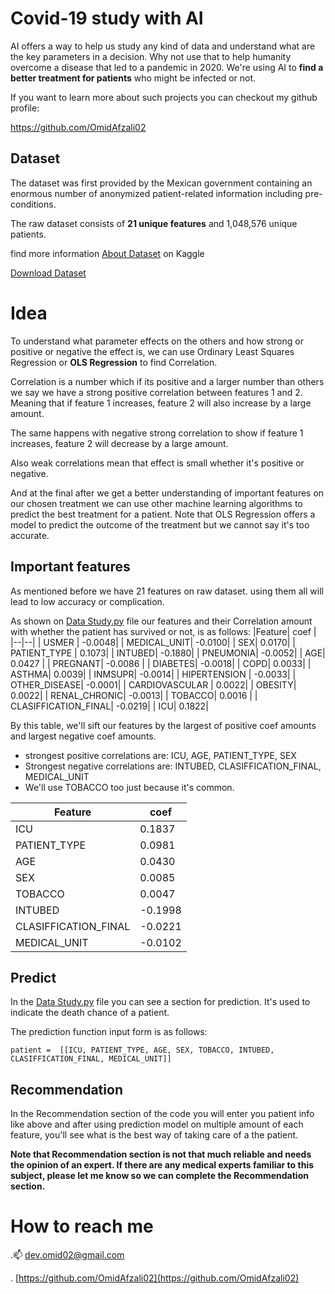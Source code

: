 
# Covid-19 study with AI

  AI offers a way to help us study any kind of data and understand what are the key parameters in a decision. Why not use that to help humanity overcome a disease that led to a pandemic in 2020. We're using AI to **find a better treatment for patients** who might be infected or not.

If you want to learn more about such projects you can checkout my github profile:

https://github.com/OmidAfzali02

  

## Dataset


The dataset was first provided by the Mexican government containing an enormous number of anonymized patient-related information including pre-conditions.

The raw dataset consists of **21 unique features** and 1,048,576 unique patients.

find more information [About Dataset](https://www.kaggle.com/datasets/meirnizri/covid19-dataset) on Kaggle

[Download Dataset](https://www.kaggle.com/datasets/meirnizri/covid19-dataset/download?datasetVersionNumber=1)

# Idea
To understand what parameter effects on the others and how strong or positive or negative the effect is, we can use Ordinary Least Squares Regression or **OLS Regression** to find Correlation.

Correlation is a number which if its positive and a larger number than others we say we have a strong positive correlation between features 1 and 2. Meaning that if feature 1 increases, feature 2 will also increase by a large amount.

The same happens with negative strong correlation to show if feature 1 increases, feature 2 will decrease by a large amount. 
  
  Also weak correlations mean that effect is small whether it's positive or negative.

And at the final after we get a better understanding of important features on our chosen treatment we can use other machine learning algorithms to predict the best treatment for a patient.
Note that OLS Regression offers a model to predict the outcome of the treatment but we  cannot say it's too accurate.

## Important features
As mentioned before we have 21 features on raw dataset. using them all will lead to low accuracy or complication.

As shown on [Data Study.py](https://github.com/OmidAfzali02/Covid-19-study/blob/main/Data%20Study.ipynb) file our features and their Correlation amount with whether the patient has survived or not, is as follows:
|Feature| coef |
|--|--|
| USMER | -0.0048|
| MEDICAL_UNIT| -0.0100|
| SEX| 0.0170|
| PATIENT_TYPE | 0.1073|
| INTUBED| -0.1880|
| PNEUMONIA| -0.0052|
| AGE| 0.0427 |
| PREGNANT| -0.0086 |
| DIABETES| -0.0018|
| COPD| 0.0033|
| ASTHMA| 0.0039|
| INMSUPR| -0.0014|
| HIPERTENSION | -0.0033|
| OTHER_DISEASE| -0.0001|
| CARDIOVASCULAR | 0.0022|
| OBESITY| 0.0022|
| RENAL_CHRONIC| -0.0013|
| TOBACCO| 0.0016 |
| CLASIFFICATION_FINAL| -0.0219|
| ICU| 0.1822|

By this table, we'll sift our features by the largest of positive coef amounts and largest negative coef amounts.

 - strongest positive correlations are: ICU, AGE, PATIENT_TYPE, SEX
 -  Strongest negative correlations are: INTUBED, CLASIFFICATION_FINAL, MEDICAL_UNIT
 - We'll use TOBACCO too just because it's common.

|Feature| coef |
|--|--|
| ICU| 0.1837|
| PATIENT_TYPE| 0.0981|
| AGE| 0.0430|
| SEX| 0.0085|
| TOBACCO| 0.0047|
| INTUBED| -0.1998|
| CLASIFFICATION_FINAL| -0.0221|
| MEDICAL_UNIT| -0.0102|
 

## Predict
In the [Data Study.py](https://github.com/OmidAfzali02/Covid-19-study/blob/main/Data%20Study.ipynb) file you can see a section for prediction. It's used to indicate the death chance of a patient.

The prediction function input form is as follows:

    patient =  [[ICU, PATIENT_TYPE, AGE, SEX, TOBACCO, INTUBED, CLASIFFICATION_FINAL, MEDICAL_UNIT]]

## Recommendation
In the Recommendation section of the code you will enter you patient info like above and after using prediction model on multiple amount of each feature, you'll see what is the best way of taking care of a the patient.

**Note that Recommendation section is not that much reliable and needs the opinion of an expert. If there are any medical experts familiar to this subject, please let me know so we can complete the Recommendation section.**

# How to reach me

.📫 [dev.omid02@gmail.com](mailto:dev.omid02@gmail.com)

. [https://github.com/OmidAfzali02](https://github.com/OmidAfzali02)